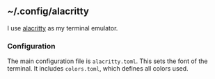 ## ~/.config/alacritty

I use [alacritty](<https://github.com/alacritty/alacritty>) as my terminal emulator.

### Configuration

The main configuration file is `alacritty.toml`.
This sets the font of the terminal.
It includes `colors.toml`, which defines all colors used.

